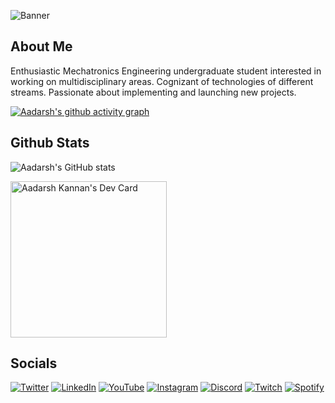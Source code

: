 ![Banner](https://user-images.githubusercontent.com/71810927/173194860-2e39a594-7762-4853-9037-3fd8410c32e7.jpg)

## About Me

Enthusiastic Mechatronics Engineering undergraduate student interested in working on multidisciplinary areas. Cognizant of technologies of different streams. Passionate about implementing and launching new projects.

[![Aadarsh's github activity graph](https://activity-graph.herokuapp.com/graph?username=dotaadarsh&theme=react-dark)](https://github.com/dotaadarsh)

## Github Stats

![Aadarsh's GitHub stats](https://github-readme-stats.vercel.app/api?username=dotaadarsh&show_icons=true&theme=tokyonight)

<a href="https://app.daily.dev/dotaadarsh"><img src="https://api.daily.dev/devcards/c4c24e45c7b14c62939c3181ea232e74.png?r=wo8" width="250" alt="Aadarsh Kannan's Dev Card"/></a>

## Socials

[![Twitter](https://img.shields.io/badge/twitter-%231DA1F2.svg?style=for-the-badge&logo=Twitter&logoColor=white)](https://twitter.com/dotaadarsh)
[![LinkedIn](https://img.shields.io/badge/linkedin-%230077B5.svg?style=for-the-badge&logo=linkedin&logoColor=white)](https://www.linkedin.com/in/dotaadarsh)
[![YouTube](https://img.shields.io/badge/YouTube-%23FF0000.svg?style=for-the-badge&logo=YouTube&logoColor=white)](https://www.youtube.com/channel/UC2lF8WzupeGxSWkKbzRnOZg)
[![Instagram](https://img.shields.io/badge/Instagram-%23E4405F.svg?style=for-the-badge&logo=Instagram&logoColor=white)](https://www.instagram.com/dotaadarsh/)
[![Discord](https://img.shields.io/badge/Discord-%237289DA.svg?style=for-the-badge&logo=discord&logoColor=white)](https://discord.com/invite/Jj8xeWpnEe)
[![Twitch](https://img.shields.io/badge/Twitch-%239146FF.svg?style=for-the-badge&logo=Twitch&logoColor=white)](https://www.twitch.tv/dotaadarsh)
[![Spotify](https://img.shields.io/badge/Spotify-1ED760?style=for-the-badge&logo=spotify&logoColor=white)](https://open.spotify.com/user/w4vmhygkyyzefhe1u3bpqrlo6)
